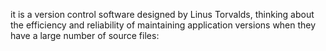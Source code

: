 it is a version control software designed by Linus Torvalds, thinking about the efficiency and reliability of maintaining application versions when they have a large number of source files: